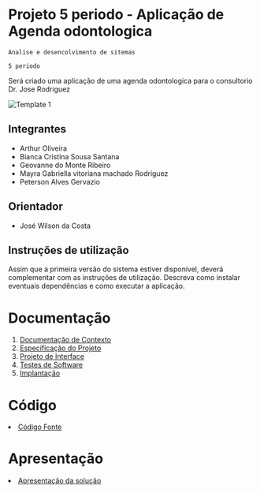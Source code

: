 # Projeto 5 periodo - Aplicação de Agenda odontologica

`Analise e desencolvimento de sitemas`


`5 periodo`

Será criado uma aplicação de uma agenda odontologica para o consultorio Dr. Jose Rodriguez

![Template 1](img/drjose.jpg)

## Integrantes

* Arthur Oliveira
* Bianca Cristina Sousa Santana
* Geovanne do Monte Ribeiro
* Mayra Gabriella vitoriana machado Rodriguez
* Peterson Alves Gervazio

## Orientador

* José Wilson da Costa

## Instruções de utilização

Assim que a primeira versão do sistema estiver disponível, deverá complementar com as instruções de utilização. Descreva como instalar eventuais dependências e como executar a aplicação.

# Documentação

<ol>
<li><a href="documentos/01-Documentação de Contexto.md"> Documentação de Contexto</a></li>
<li><a href="documentos/02-Especificação do Projeto.md"> Especificação do Projeto</a></li>
<li><a href="documentos/03-Projeto de Interface.md"> Projeto de Interface</a></li>
<li><a href="documentos/04-Testes de Software.md"> Testes de Software</a></li>
<li><a href="documentos/05-Implantação.md"> Implantação</a></li>
</ol>

# Código

<li><a href="codigo-fonte/README.md"> Código Fonte</a></li>

# Apresentação

<li><a href="apresentacao/README.md"> Apresentação da solução</a></li>
